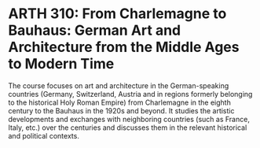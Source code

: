 # ARTH 310: From Charlemagne to Bauhaus: German Art and Architecture from the Middle Ages to Modern Time

The course focuses on art and architecture in the German-speaking countries (Germany, Switzerland, Austria and in regions formerly belonging to the historical Holy Roman Empire) from Charlemagne in the eighth century to the Bauhaus in the 1920s and beyond. It studies the artistic developments and exchanges with neighboring countries (such as France, Italy, etc.) over the centuries and discusses them in the relevant historical and political contexts.